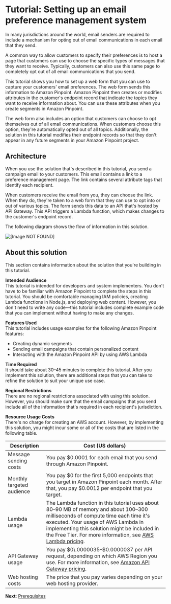 # Tutorial: Setting up an email preference management system<a name="tutorials-email-prefs"></a>

In many jurisdictions around the world, email senders are required to include a mechanism for opting out of email communications in each email that they send\.

A common way to allow customers to specify their preferences is to host a page that customers can use to choose the specific types of messages that they want to receive\. Typically, customers can also use this same page to completely opt out of all email communications that you send\.

This tutorial shows you how to set up a web form that you can use to capture your customers' email preferences\. The web form sends this information to Amazon Pinpoint\. Amazon Pinpoint then creates or modifies attributes in the customer's endpoint record that indicate the topics they want to receive information about\. You can use these attributes when you create segments in Amazon Pinpoint\.

The web form also includes an option that customers can choose to opt themselves out of all email communications\. When customers choose this option, they're automatically opted out of all topics\. Additionally, the solution in this tutorial modifies their endpoint records so that they don't appear in any future segments in your Amazon Pinpoint project\.

## Architecture<a name="tutorials-email-prefs-arch"></a>

When you use the solution that's described in this tutorial, you send a campaign email to your customers\. This email contains a link to a preference management page\. The link contains several attribute tags that identify each recipient\.

When customers receive the email from you, they can choose the link\. When they do, they're taken to a web form that they can use to opt into or out of various topics\. The form sends this data to an API that's hosted by API Gateway\. This API triggers a Lambda function, which makes changes to the customer's endpoint record\.

The following diagram shows the flow of information in this solution\.

![\[Image NOT FOUND\]](http://docs.aws.amazon.com/pinpoint/latest/developerguide/images/Email_Prefs_Tutorial_Architecture.png)

## About this solution<a name="tutorials-email-prefs-about"></a>

This section contains information about the solution that you're building in this tutorial\.

**Intended Audience**  
This tutorial is intended for developers and system implementers\. You don't have to be familiar with Amazon Pinpoint to complete the steps in this tutorial\. You should be comfortable managing IAM policies, creating Lambda functions in Node\.js, and deploying web content\. However, you don't need to write any code—this tutorial includes complete example code that you can implement without having to make any changes\.

**Features Used**  
This tutorial includes usage examples for the following Amazon Pinpoint features:
+ Creating dynamic segments
+ Sending email campaigns that contain personalized content
+ Interacting with the Amazon Pinpoint API by using AWS Lambda

**Time Required**  
It should take about 30–45 minutes to complete this tutorial\. After you implement this solution, there are additional steps that you can take to refine the solution to suit your unique use case\.

**Regional Restrictions**  
There are no regional restrictions associated with using this solution\. However, you should make sure that the email campaigns that you send include all of the information that's required in each recipient's jurisdiction\. 

**Resource Usage Costs**  
There's no charge for creating an AWS account\. However, by implementing this solution, you might incur some or all of the costs that are listed in the following table\.


| Description | Cost \(US dollars\) | 
| --- | --- | 
| Message sending costs | You pay $0\.0001 for each email that you send through Amazon Pinpoint\. | 
| Monthly targeted audience | You pay $0 for the first 5,000 endpoints that you target in Amazon Pinpoint each month\. After that, you pay $0\.0012 per endpoint that you target\. | 
| Lambda usage | The Lambda function in this tutorial uses about 80–90 MB of memory and about 100–300 milliseconds of compute time each time it's executed\. Your usage of AWS Lambda in implementing this solution might be included in the Free Tier\. For more information, see [AWS Lambda pricing](https://aws.amazon.com/lambda/pricing/)\. | 
| API Gateway usage | You pay $0\.0000035–$0\.0000037 per API request, depending on which AWS Region you use\. For more information, see [Amazon API Gateway pricing](https://aws.amazon.com/api-gateway/pricing/)\. | 
| Web hosting costs | The price that you pay varies depending on your web hosting provider\. | 

**Next**: [Prerequisites](tutorials-email-prefs-prereqs.md)